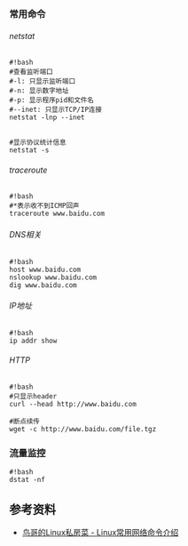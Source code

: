 ### 常用命令

###### netstat
```
#!bash
#查看监听端口
#-l: 只显示监听端口
#-n: 显示数字地址
#-p: 显示程序pid和文件名
#--inet: 只显示TCP/IP连接
netstat -lnp --inet


#显示协议统计信息
netstat -s
```

###### traceroute
```
#!bash
#*表示收不到ICMP回声
traceroute www.baidu.com
```
###### DNS相关
```
#!bash
host www.baidu.com
nslookup www.baidu.com
dig www.baidu.com
```

###### IP地址
```
#!bash
ip addr show
```

###### HTTP
```
#!bash
#只显示header
curl --head http://www.baidu.com

#断点续传
wget -c http://www.baidu.com/file.tgz
```

### 流量监控
```
#!bash
dstat -nf 
```

## 参考资料
* [鸟哥的Linux私房菜 - Linux常用网络命令介绍](http://vbird.dic.ksu.edu.tw/linux_server/0140networkcommand/0140networkcommand-centos4.php)